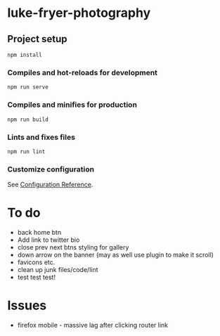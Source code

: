 # luke-fryer-photography

## Project setup
```
npm install
```

### Compiles and hot-reloads for development
```
npm run serve
```

### Compiles and minifies for production
```
npm run build
```

### Lints and fixes files
```
npm run lint
```

### Customize configuration
See [Configuration Reference](https://cli.vuejs.org/config/).


# To do

* back home btn
* Add link to twitter bio
* close prev next btns styling for gallery
* down arrow on the banner (may as well use plugin to make it scroll)
* favicons etc.
* clean up junk files/code/lint
* test test test!

# Issues
* firefox mobile - massive lag after clicking router link
